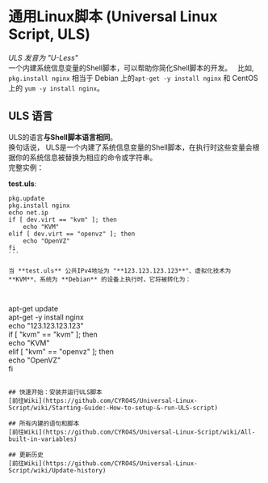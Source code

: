 # 通用Linux脚本 (Universal Linux Script, ULS)
*ULS 发音为 "U-Less"*  
一个内建系统信息变量的Shell脚本，可以帮助你简化Shell脚本的开发。  
比如, ```pkg.install nginx``` 相当于 Debian 上的```apt-get -y install nginx``` 和 CentOS 上的 ```yum -y install nginx```。 
  
## ULS 语言  
ULS的语言**与Shell脚本语言相同**。  
换句话说， ULS是一个内建了系统信息变量的Shell脚本，在执行时这些变量会根据你的系统信息被替换为相应的命令或字符串。  
完整实例：  
  
**test.uls**:  
```
pkg.update  
pkg.install nginx  
echo net.ip  
if [ dev.virt == "kvm" ]; then  
    echo "KVM"  
elif [ dev.virt == "openvz" ]; then  
    echo "OpenVZ"  
fi  
```  
  
当 **test.uls** 公共IPv4地址为 "**123.123.123.123**"、虚拟化技术为 **KVM**、系统为 **Debian** 的设备上执行时，它将被转化为：  
  
  
```
apt-get update  
apt-get -y install nginx  
echo "123.123.123.123"  
if [ "kvm" == "kvm" ]; then  
    echo "KVM"  
elif [ "kvm" == "openvz" ]; then  
    echo "OpenVZ"  
fi  
```   
  
## 快速开始：安装并运行ULS脚本 
[前往Wiki](https://github.com/CYRO4S/Universal-Linux-Script/wiki/Starting-Guide:-How-to-setup-&-run-ULS-script)  
  
## 所有内建的语句和脚本 
[前往Wiki](https://github.com/CYRO4S/Universal-Linux-Script/wiki/All-built-in-variables)  
  
## 更新历史
[前往Wiki](https://github.com/CYRO4S/Universal-Linux-Script/wiki/Update-history)

